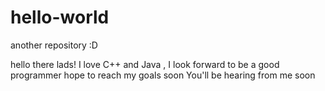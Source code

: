 # hello-world
another repository :D

hello there lads!
I love C++ and Java , I look forward to be a good programmer 
hope to reach my goals soon 
You'll be hearing from me soon 
